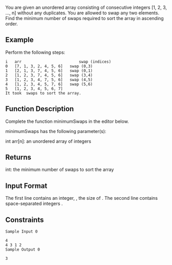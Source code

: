 You are given an unordered array consisting of consecutive integers  [1, 2, 3, ..., n] without any duplicates. You are allowed to swap any two elements. Find the minimum number of swaps required to sort the array in ascending order.

## Example


Perform the following steps:
```
i   arr                         swap (indices)
0   [7, 1, 3, 2, 4, 5, 6]   swap (0,3)
1   [2, 1, 3, 7, 4, 5, 6]   swap (0,1)
2   [1, 2, 3, 7, 4, 5, 6]   swap (3,4)
3   [1, 2, 3, 4, 7, 5, 6]   swap (4,5)
4   [1, 2, 3, 4, 5, 7, 6]   swap (5,6)
5   [1, 2, 3, 4, 5, 6, 7]
It took  swaps to sort the array.
```
## Function Description

Complete the function minimumSwaps in the editor below.

minimumSwaps has the following parameter(s):

int arr[n]: an unordered array of integers
## Returns

int: the minimum number of swaps to sort the array
## Input Format

The first line contains an integer, , the size of .
The second line contains  space-separated integers .

## Constraints
```
Sample Input 0

4
4 3 1 2
Sample Output 0

3
```
